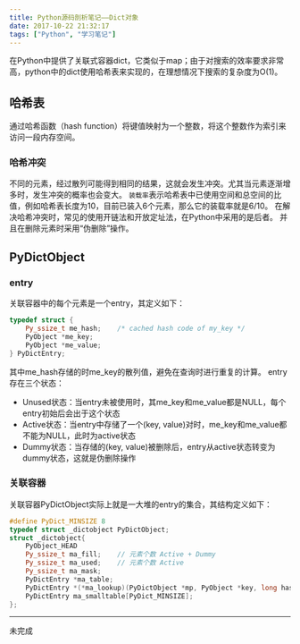 ```yaml
---
title: Python源码剖析笔记——Dict对象
date: 2017-10-22 21:32:17
tags: ["Python", "学习笔记"]
---
```

在Python中提供了关联式容器dict，它类似于map；由于对搜索的效率要求非常高，python中的dict使用哈希表来实现的，在理想情况下搜索的复杂度为O(1)。
<!-- more -->
## 哈希表
通过哈希函数（hash function）将键值映射为一个整数，将这个整数作为索引来访问一段内存空间。
### 哈希冲突
不同的元素，经过散列可能得到相同的结果，这就会发生冲突。尤其当元素逐渐增多时，发生冲突的概率也会变大。
`装载率`表示哈希表中已使用空间和总空间的比值，例如哈希表长度为10，目前已装入6个元素，那么它的装载率就是6/10。
在解决哈希冲突时，常见的使用开链法和开放定址法，在Python中采用的是后者。
并且在删除元素时采用“伪删除”操作。

## PyDictObject
### entry
关联容器中的每个元素是一个entry，其定义如下：
```cc
typedef struct {
    Py_ssize_t me_hash;    /* cached hash code of my_key */
    PyObject *me_key;
    PyObject *me_value;
} PyDictEntry;
```
其中me_hash存储的时me_key的散列值，避免在查询时进行重复的计算。
entry存在三个状态：
- Unused状态：当entry未被使用时，其me_key和me_value都是NULL，每个entry初始后会出于这个状态
- Active状态：当entry中存储了一个(key, value)对时，me_key和me_value都不能为NULL，此时为active状态
- Dummy状态：当存储的(key, value)被删除后，entry从active状态转变为dummy状态，这就是伪删除操作

### 关联容器
关联容器PyDictObject实际上就是一大堆的entry的集合，其结构定义如下：
```cc
#define PyDict_MINSIZE 8
typedef struct _dictobject PyDictObject;
struct _dictobject{
    PyObject_HEAD
    Py_ssize_t ma_fill;    // 元素个数 Active + Dummy
    Py_ssize_t ma_used;    // 元素个数 Active
    Py_ssize_t ma_mask;
    PyDictEntry *ma_table;
    PyDictEntry *(*ma_lookup)(PyDictObject *mp, PyObject *key, long hash);
    PyDictEntry ma_smalltable[PyDict_MINSIZE];
};
```
- - -
未完成
